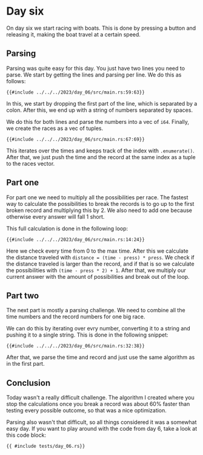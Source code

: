 # Day six

On day six we start racing with boats. This is done by pressing a button and releasing it, making the boat travel at a certain speed.

## Parsing

Parsing was quite easy for this day. You just have two lines you need to parse. We start by getting the lines and parsing per line. We do this as follows:

```rust,no_run,noplayground
{{#include ../../../2023/day_06/src/main.rs:59:63}}
```

In this, we start by dropping the first part of the line, which is separated by a colon. After this, we end up with a string of numbers separated by spaces.

We do this for both lines and parse the numbers into a vec of `i64`. Finally, we create the races as a vec of tuples.

```rust,no_run,noplayground
{{#include ../../../2023/day_06/src/main.rs:67:69}}
```

This iterates over the times and keeps track of the index with `.enumerate()`. After that, we just push the time and the record at the same index as a tuple to the races vector.

## Part one

For part one we need to multiply all the possibilities per race. The fastest way to calculate the possibilities to break the records is to go up to the first broken record and multiplying this by 2. We also need to add one because otherwise every answer will fall 1 short.

This full calculation is done in the following loop:

```rust,no_run,noplayground
{{#include ../../../2023/day_06/src/main.rs:14:24}}
```

Here we check every time from 0 to the max time. After this we calculate the distance traveled with `distance = (time - press) * press`. We check if the distance traveled is larger than the record, and if that is so we calculate the possibilities with `(time - press * 2) + 1`. After that, we multiply our current answer with the amount of possibilities and break out of the loop.

## Part two

The next part is mostly a parsing challenge. We need to combine all the time numbers and the record numbers for one big race.

We can do this by iterating over evry number, converting it to a string and pushing it to a single string. This is done in the following snippet:

```rust,no_run,noplayground
{{#include ../../../2023/day_06/src/main.rs:32:38}}
```

After that, we parse the time and record and just use the same algorithm as in the first part.

## Conclusion

Today wasn't a really difficult challenge. The algorithm I created where you stop the calculations once you break a record was about 60% faster than testing every possible outcome, so that was a nice optimization.

Parsing also wasn't that difficult, so all things considered it was a somewhat easy day. If you want to play around with the code from day 6, take a look at this code block:

```rust,editable
{{ #include tests/day_06.rs}}
```
